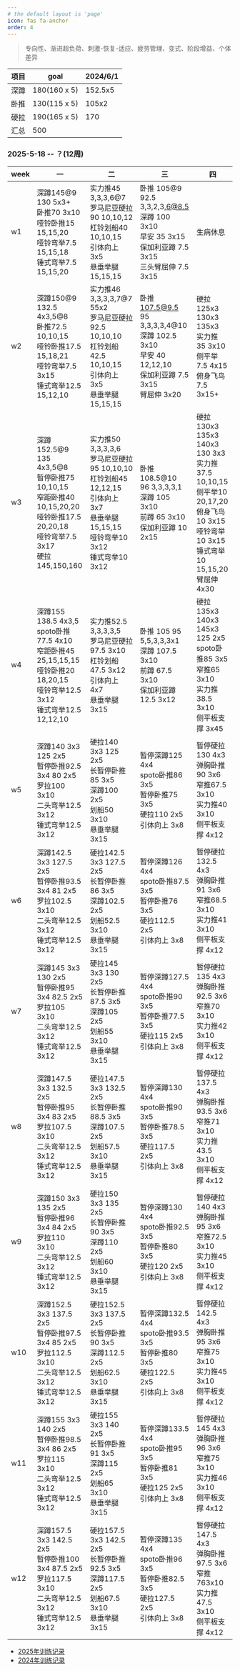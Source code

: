 ```yaml
---
# the default layout is 'page'
icon: fas fa-anchor
order: 4
---
```


> 专向性、渐进超负荷、刺激-恢复-适应、疲劳管理、变式、阶段增益、个体差异

| 项目 | goal| 2024/6/1 |
| ---- | ------------ | -------- |
| 深蹲 | 180(160 x 5) | 152.5x5  |
| 卧推 | 130(115 x 5) | 105x2 |
| 硬拉 | 190(165 x 5) | 170|
| 汇总 | 500 | |

### 2025-5-18 -- ？(12周)

| week | 一 | 二 | 三 | 四  |
| ---- | -------------------------------------------------------------------------------------------------------------------------------------------------------- | ----------------------------------------------------------------------------------------------------------------------------------------------------------- | -------------------------------------------------------------------------------------------------------------------------- | --------------------------------------------------------------------------------------------------------------------------------------------------------------------- |
| w1| 深蹲145@9 <br />130 5x3+<br />卧推70 3x10<br />哑铃卧推15 15,15,20<br />哑铃弯举7.5 15,15,18<br />锤式弯举7.5 15,15,20  | 实力推45 3,3,3,6@7<br />罗马尼亚硬拉90 10,10,12<br />杠铃划船40 10,10,15<br />引体向上 3x5<br />悬垂举腿 15,15,15 | 卧推 105@9<br />92.5 3,3,2,3,6@8.5<br />深蹲 100 3x10 <br />早安 35 3x15<br />保加利亚蹲 7.5 3x15<br />三头臂屈伸 7.5 3x15 | 生病休息  |
| w2| 深蹲150@9<br />132.5 4x3,5@8<br />卧推72.5 10,10,15<br />哑铃卧推17.5 15,18,21<br />哑铃弯举7.5 3x15<br />锤式弯举12.5 15,12,10  | 实力推46 3,3,3,3,7@7 55x2<br />罗马尼亚硬拉92.5 10,10,10<br />杠铃划船42.5 10,10,15<br />引体向上 3x5<br />悬垂举腿 15,15,15  | 卧推 107.5@9.5<br />95 3,3,3,3,4@10<br />深蹲 102.5 3x10 <br />早安 40 12,12,10<br />保加利亚蹲 7.5 3x15<br />臂屈伸 3x20  | 硬拉 125x3 130x3 135x3 <br />实力推 35 3x10<br />侧平举7.5 4x15<br />俯身飞鸟 7.5 3x15+ |
| w3| 深蹲152.5@9<br />135 4x3,5@8<br />暂停卧推75 10,10,15<br />窄距卧推40 10,15,20,20<br />哑铃卧推17.5 20,20,18<br />哑铃弯举7.5 3x17<br />硬拉 145,150,160 | 实力推50 3,3,3,3,6<br />罗马尼亚硬拉95 10,10,10<br />杠铃划船45 12,12,15<br />引体向上 3x7<br />悬垂举腿 15,15,15<br />哑铃弯举10 3x12<br />锤式弯举10 3x12 | 卧推 108.5@10<br />96 3,3,3,3,1<br />深蹲 105 3x10 <br />前蹲 65 3x10<br />保加利亚蹲 10 2x15| 硬拉 130x3 135x3 140x3 130 3x3<br />实力推 37.5 10,10,15<br />侧平举10 20,17,20<br />俯身飞鸟 10 3x15 <br />哑铃弯举10 3x15<br />锤式弯举10 15,15,20<br />臂屈伸 4x30 |
| w4| 深蹲155<br />138.5 4x3,5<br />spoto卧推77.5 4x10<br />窄距卧推45 25,15,15,15<br />哑铃卧推20 18,20,15<br />哑铃弯举12.5 3x12<br />锤式弯举12.5 12,12,10  | 实力推52.5 3,3,3,3,5<br />罗马尼亚硬拉97.5 3x10<br />杠铃划船47.5 3x12<br />引体向上 4x7<br />悬垂举腿 3x15| 卧推 105 95 5,5,3,3,3x1<br />深蹲 107.5 3x10 <br />前蹲 67.5 3x10<br />保加利亚蹲 12.5 3x12  | 硬拉 135x3 140x3 145x3 125 2x5<br />spoto卧推85 3x5<br />窄推65 3x10<br />实力推38.5 3x10<br />侧平板支撑 3x45|
|w5 |深蹲140 3x3 125 2x5<br />暂停卧推92.5 3x4 80 2x5<br />罗拉100 3x10<br /> 二头弯举12.5 3x12<br />锤式弯举12.5 3x12|硬拉140 3x3 125 2x5<br />长暂停卧推85 3x5<br />深蹲100 2x5<br />划船50 3x10<br />悬垂举腿 3x15|暂停深蹲125 4x4<br />spoto卧推86 3x5<br />暂停卧推75 3x5<br />硬拉110 2x5<br />引体向上 3x8|暂停硬拉130 4x3<br />弹胸卧推90 3x6<br />窄推67.5 3x10<br />实力推40 3x10<br />侧平板支撑 4x12|
|w6 |深蹲142.5 3x3 127.5 2x5<br />暂停卧推93.5 3x4 81 2x5<br />罗拉102.5 3x10<br /> 二头弯举12.5 3x12<br />锤式弯举12.5 3x12|硬拉142.5 3x3 127.5 2x5<br />长暂停卧推86 3x5<br />深蹲102.5 2x5<br />划船52.5 3x10<br />悬垂举腿 3x15|暂停深蹲126 4x4<br />spoto卧推87.5 3x5<br />暂停卧推76 3x5<br />硬拉112.5 2x5<br />引体向上 3x8|暂停硬拉132.5 4x3<br />弹胸卧推91 3x6<br />窄推68.5 3x10<br />实力推41 3x10<br />侧平板支撑 4x12|
|w7 |深蹲145 3x3 130 2x5<br />暂停卧推95 3x4 82.5 2x5<br />罗拉105 3x10<br />二头弯举12.5 3x12<br />锤式弯举12.5 3x12|硬拉145 3x3 130 2x5<br />长暂停卧推87.5 3x5<br />深蹲105 2x5<br />划船55 3x10<br />悬垂举腿 3x15|暂停深蹲127.5 4x4<br />spoto卧推90 3x5<br />暂停卧推77.5 3x5<br />硬拉115 2x5<br />引体向上 3x8|暂停硬拉135 4x3<br />弹胸卧推92.5 3x6<br />窄推70 3x10<br />实力推42 3x10<br />侧平板支撑 4x12|
|w8 |深蹲147.5 3x3 132.5 2x5<br />暂停卧推95 3x4 83 2x5<br />罗拉107.5 3x10<br />二头弯举12.5 3x12<br />锤式弯举12.5 3x12|硬拉147.5 3x3 132.5 2x5<br />长暂停卧推88.5 3x5<br />深蹲107.5 2x5<br />划船57.5 3x10<br />悬垂举腿 3x15|暂停深蹲130 4x4<br />spoto卧推90 3x5<br />暂停卧推78.5 3x5<br />硬拉117.5 2x5<br />引体向上 3x8|暂停硬拉137.5 4x3<br />弹胸卧推93.5 3x6<br />窄推71 3x10<br />实力推43.5 3x10<br />侧平板支撑 4x12|
|w9 |深蹲150 3x3 135 2x5<br />暂停卧推96 3x4 84 2x5<br />罗拉110 3x10<br />二头弯举12.5 3x12<br />锤式弯举12.5 3x12|硬拉150 3x3 135 2x5<br />长暂停卧推90 3x5<br />深蹲110 2x5<br />划船60 3x10<br />悬垂举腿 3x15|暂停深蹲130 4x4<br />spoto卧推92.5 3x5<br />暂停卧推80 3x5<br />硬拉120 2x5<br />引体向上 3x8|暂停硬拉140 4x3<br />弹胸卧推95 3x6<br />窄推72.5 3x10<br />实力推45 3x10<br />侧平板支撑 4x12|
|w10|深蹲152.5 3x3 137.5 2x5<br />暂停卧推97.5 3x4 85 2x5<br />罗拉112.5 3x10<br />二头弯举12.5 3x12<br />锤式弯举12.5 3x12|硬拉152.5 3x3 137.5 2x5<br />长暂停卧推90 3x5<br />深蹲112.5 2x5<br />划船62.5 3x10<br />悬垂举腿 3x15|暂停深蹲132.5 4x4<br />spoto卧推93.5 3x5<br />暂停卧推80 3x5<br />硬拉122.5 2x5<br />引体向上 3x8|暂停硬拉142.5 4x3<br />弹胸卧推95 3x6<br />窄推75 3x10<br />实力推45 3x10<br />侧平板支撑 4x12|
|w11|深蹲155 3x3 140 2x5<br />暂停卧推98.5 3x4 86 2x5<br />罗拉115 3x10<br />二头弯举12.5 3x12<br />锤式弯举12.5 3x12|硬拉155 3x3 140 2x5<br />长暂停卧推91 3x5<br />深蹲115 2x5<br />划船65 3x10<br />悬垂举腿 3x15|暂停深蹲133.5 4x4<br />spoto卧推95 3x5<br />暂停卧推81 3x5<br />硬拉125 2x5<br />引体向上 3x8|暂停硬拉145 4x3<br />弹胸卧推96 3x6<br />窄推75 3x10<br />实力推46 3x10<br />侧平板支撑 4x12|
|w12|深蹲157.5 3x3 142.5 2x5<br />暂停卧推100 3x4 87.5 2x5<br />罗拉117.5 3x10<br />二头弯举12.5 3x12<br />锤式弯举12.5 3x12|硬拉157.5 3x3 142.5 2x5<br />长暂停卧推92.5 3x5<br />深蹲117.5 2x5<br />划船67.5 3x10<br />悬垂举腿 3x15|暂停深蹲135 4x4<br />spoto卧推96 3x5<br />暂停卧推82.5 3x5<br />硬拉127.5 2x5<br />引体向上 3x8|暂停硬拉147.5 4x3<br />弹胸卧推97.5 3x6<br />窄推763x10<br />实力推47.5 3x10<br />侧平板支撑 4x12|


- [2025年训练记录](/posts/train-record-2025)
- [2024年训练记录](/posts/train-record-2024)



